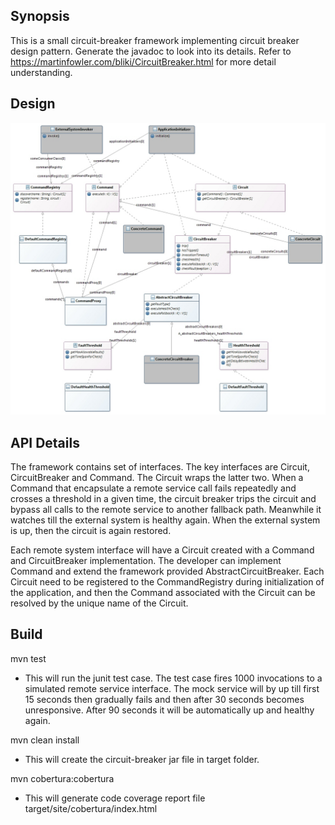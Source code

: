 ## Synopsis

This is a small circuit-breaker framework implementing circuit breaker design pattern. Generate the javadoc to look into its details. Refer to https://martinfowler.com/bliki/CircuitBreaker.html for more detail understanding.

## Design
![Optional Text](image.jpg)

## API Details

The framework contains set of interfaces. The key interfaces are Circuit, CircuitBreaker and Command. The Circuit wraps the latter two. When a Command that encapsulate a remote service call fails repeatedly and crosses a threshold in a given time, the circuit breaker trips the circuit and bypass all calls to the remote service to another fallback path. Meanwhile it watches till the external system is healthy again. When the external system is up, then the circuit is again restored. 

Each remote system interface will have a Circuit created with a Command and CircuitBreaker implementation. The developer can implement Command and extend the framework provided AbstractCircuitBreaker. Each Circuit need to be registered to the CommandRegistry during initialization of the application, and then the Command associated with the Circuit can be resolved by the unique name of the Circuit.

## Build
mvn test
 - This will run the junit test case. The test case fires 1000 invocations to a simulated remote service interface. The mock service will by up till first 15 seconds then gradually fails and then after 30 seconds becomes unresponsive. After 90 seconds it will be automatically up and healthy again.
  
mvn clean install
 - This will create the circuit-breaker jar file in target folder.

mvn cobertura:cobertura
 - This will generate code coverage report file target/site/cobertura/index.html



